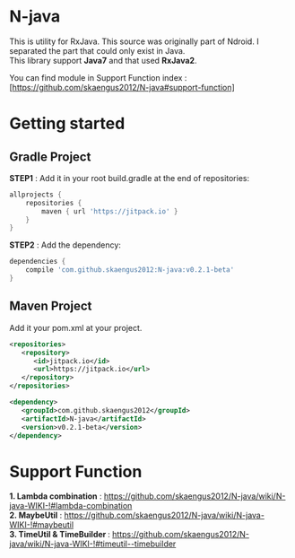 # N-java
This is utility for RxJava. This source was originally part of Ndroid. I separated the part that could only exist in Java.<br/>
This library support <B>Java7</B> and that used <B>RxJava2</B>. 

You can find module in Support Function index : [https://github.com/skaengus2012/N-java#support-function]

# Getting started

<H2>Gradle Project</H2>

<B>STEP1</B> : Add it in your root build.gradle at the end of repositories:
```gradle
allprojects {
    repositories {
        maven { url 'https://jitpack.io' }
    }
}
```

<B>STEP2</B> : Add the dependency:<br/>
```gradle
dependencies {
    compile 'com.github.skaengus2012:N-java:v0.2.1-beta'
}
```

<H2>Maven Project</H2>

Add it your pom.xml at your project.

```xml
<repositories>
   <repository>
      <id>jitpack.io</id>
      <url>https://jitpack.io</url>
   </repository>
</repositories>

<dependency>
   <groupId>com.github.skaengus2012</groupId>
   <artifactId>N-java</artifactId>
   <version>v0.2.1-beta</version>
</dependency>
```

# Support Function

<B>1. Lambda combination</B> : https://github.com/skaengus2012/N-java/wiki/N-java-WIKI-!#lambda-combination<br/>
<B>2. MaybeUtil</B> : https://github.com/skaengus2012/N-java/wiki/N-java-WIKI-!#maybeutil<br/>
<B>3. TimeUtil & TimeBuilder </B> : https://github.com/skaengus2012/N-java/wiki/N-java-WIKI-!#timeutil--timebuilder <br/>
